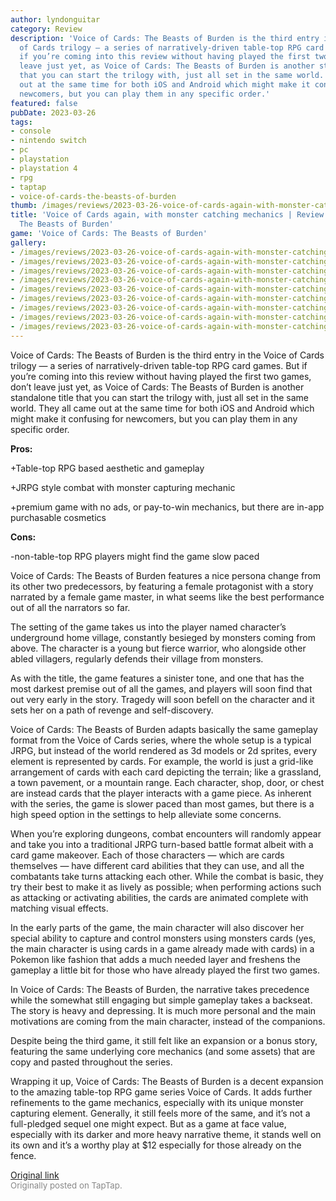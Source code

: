 ```yaml
---
author: lyndonguitar
category: Review
description: 'Voice of Cards: The Beasts of Burden is the third entry in the Voice
  of Cards trilogy — a series of narratively-driven table-top RPG card games. But
  if you’re coming into this review without having played the first two games, don’t
  leave just yet, as Voice of Cards: The Beasts of Burden is another standalone title
  that you can start the trilogy with, just all set in the same world. They all came
  out at the same time for both iOS and Android which might make it confusing for
  newcomers, but you can play them in any specific order.'
featured: false
pubDate: 2023-03-26
tags:
- console
- nintendo switch
- pc
- playstation
- playstation 4
- rpg
- taptap
- voice-of-cards-the-beasts-of-burden
thumb: /images/reviews/2023-03-26-voice-of-cards-again-with-monster-catching-mechanics--review-voice-of-cards-the-beasts-of-0.avif
title: 'Voice of Cards again, with monster catching mechanics | Review: Voice of Cards:
  The Beasts of Burden'
game: 'Voice of Cards: The Beasts of Burden'
gallery:
- /images/reviews/2023-03-26-voice-of-cards-again-with-monster-catching-mechanics--review-voice-of-cards-the-beasts-of-0.avif
- /images/reviews/2023-03-26-voice-of-cards-again-with-monster-catching-mechanics--review-voice-of-cards-the-beasts-of-1.avif
- /images/reviews/2023-03-26-voice-of-cards-again-with-monster-catching-mechanics--review-voice-of-cards-the-beasts-of-2.avif
- /images/reviews/2023-03-26-voice-of-cards-again-with-monster-catching-mechanics--review-voice-of-cards-the-beasts-of-3.avif
- /images/reviews/2023-03-26-voice-of-cards-again-with-monster-catching-mechanics--review-voice-of-cards-the-beasts-of-4.avif
- /images/reviews/2023-03-26-voice-of-cards-again-with-monster-catching-mechanics--review-voice-of-cards-the-beasts-of-5.avif
- /images/reviews/2023-03-26-voice-of-cards-again-with-monster-catching-mechanics--review-voice-of-cards-the-beasts-of-6.avif
- /images/reviews/2023-03-26-voice-of-cards-again-with-monster-catching-mechanics--review-voice-of-cards-the-beasts-of-7.avif
- /images/reviews/2023-03-26-voice-of-cards-again-with-monster-catching-mechanics--review-voice-of-cards-the-beasts-of-8.avif
---
```

Voice of Cards: The Beasts of Burden is the third entry in the Voice of Cards trilogy — a series of narratively-driven table-top RPG card games. But if you’re coming into this review without having played the first two games, don’t leave just yet, as Voice of Cards: The Beasts of Burden is another standalone title that you can start the trilogy with, just all set in the same world. They all came out at the same time for both iOS and Android which might make it confusing for newcomers, but you can play them in any specific order.


**Pros:**


+Table-top RPG based aesthetic and gameplay

+JRPG style combat with monster capturing mechanic

+premium game with no ads, or pay-to-win mechanics, but there are in-app purchasable cosmetics


**Cons:**


-non-table-top RPG players might find the game slow paced

Voice of Cards: The Beasts of Burden features a nice persona change from its other two predecessors, by featuring a female protagonist with a story narrated by a female game master, in what seems like the best performance out of all the narrators so far.

The setting of the game takes us into the player named character’s underground home village, constantly besieged by monsters coming from above. The character is a young but fierce warrior, who alongside other abled villagers, regularly defends their village from monsters.

As with the title, the game features a sinister tone, and one that has the most darkest premise  out of all the games, and players will soon find that out very early in the story. Tragedy will soon befell on the character and it sets her on a path of revenge and self-discovery.

Voice of Cards: The Beasts of Burden adapts basically the same gameplay format from the Voice of Cards series, where the whole setup is a typical JRPG, but instead of the world rendered as 3d models or 2d sprites, every element is represented by cards. For example, the world is just a grid-like arrangement of cards with each card depicting the terrain; like a grassland, a town pavement, or a mountain range. Each character, shop, door, or chest are instead cards that the player interacts with a game piece. As inherent with the series, the game is slower paced than most games, but there is a high speed option in the settings to help alleviate some concerns.

When you’re exploring dungeons, combat encounters will randomly appear and take you into a traditional JRPG turn-based battle format albeit with a card game makeover. Each of those characters — which are cards themselves — have different card abilities that they can use, and all the combatants take turns attacking each other.  While the combat is basic, they try their best to make it as lively as possible; when performing actions such as attacking or activating abilities, the cards are animated complete with matching visual effects.

In the early parts of the game, the main character will also discover her special ability to capture and control monsters using monsters cards (yes, the main character is using cards in a game already made with cards) in a Pokemon like fashion that adds a much needed layer and freshens the gameplay a little bit for those who have already played the first two games.

In Voice of Cards: The Beasts of Burden, the narrative takes precedence while the somewhat still engaging but simple gameplay takes a backseat. The story is heavy and depressing. It is much more personal and the main motivations are coming from the main character, instead of the companions.

Despite being the third game, it still felt like an expansion or a bonus story, featuring the same underlying core mechanics (and some assets) that are copy and pasted throughout the series.

Wrapping it up, Voice of Cards: The Beasts of Burden is a decent expansion to the amazing table-top RPG game series Voice of Cards. It adds further refinements to the game mechanics, especially with its unique monster capturing element. Generally, it still feels more of the same, and it’s not a full-pledged sequel one might expect. But as a game at face value, especially with its darker and more heavy narrative theme, it stands well on its own and it’s a worthy play at $12 especially for those already on the fence.

[Original link](https://www.taptap.io/post/4903817)<br><span style="font-size: 0.95em; color: #888;">Originally posted on TapTap.</span>